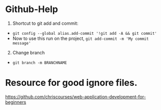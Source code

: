 # Github-Help

1. Shortcut to git add and commit: 
 * `git config --global alias.add-commit '!git add -A && git commit'`
 * Now to use this run on the project, `git add-commit -m 'My commit message'`

2. Change branch
 * `git branch -m BRANCHNAME`

# Resource for good ignore files.
https://github.com/chriscourses/web-application-development-for-beginners